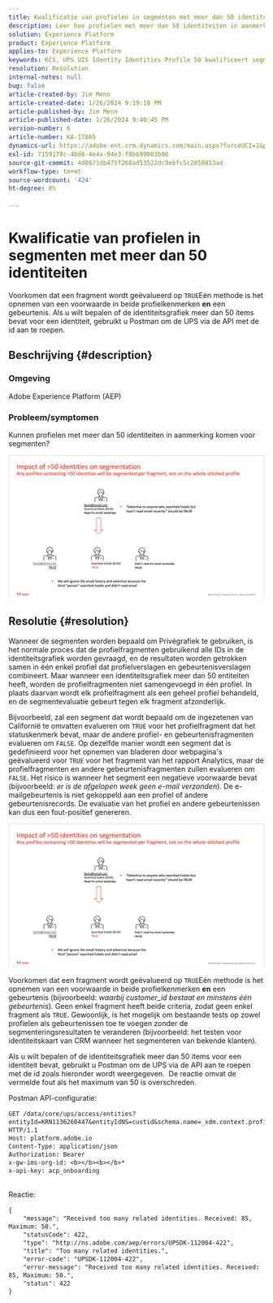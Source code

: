 ```yaml
---
title: Kwalificatie van profielen in segmenten met meer dan 50 identiteiten
description: Leer hoe profielen met meer dan 50 identiteiten in aanmerking komen voor segmenten Adobe Experience Platform.
solution: Experience Platform
product: Experience Platform
applies-to: Experience Platform
keywords: KCS, UPS UIS Identity Identities Profile 50 kwalificeert segment, kwalificatie, Adobe Experience Platform, AEP, How To
resolution: Resolution
internal-notes: null
bug: false
article-created-by: Jim Menn
article-created-date: 1/26/2024 9:19:18 PM
article-published-by: Jim Menn
article-published-date: 1/26/2024 9:40:45 PM
version-number: 6
article-number: KA-17865
dynamics-url: https://adobe-ent.crm.dynamics.com/main.aspx?forceUCI=1&pagetype=entityrecord&etn=knowledgearticle&id=697b5c8d-90bc-ee11-a569-6045bd006268
exl-id: 7159178c-4bd6-4e4a-94e3-f0b699003b86
source-git-commit: 4d8871db475f268ad53522dc9ebfc5c2850853ad
workflow-type: tm+mt
source-wordcount: '424'
ht-degree: 0%

---
```


# Kwalificatie van profielen in segmenten met meer dan 50 identiteiten


Voorkomen dat een fragment wordt geëvalueerd op `TRUE`Eén methode is het opnemen van een voorwaarde in beide profielkenmerken <b>en</b> een gebeurtenis. Als u wilt bepalen of de identiteitsgrafiek meer dan 50 items bevat voor een identiteit, gebruikt u Postman om de UPS via de API met de id aan te roepen.

## Beschrijving {#description}


### <b>Omgeving</b>

Adobe Experience Platform (AEP)



### <b>Probleem/symptomen</b>

Kunnen profielen met meer dan 50 identiteiten in aanmerking komen voor segmenten?



![](assets/___6a7b5c8d-90bc-ee11-a569-6045bd006268___.png)






## Resolutie {#resolution}


Wanneer de segmenten worden bepaald om Privégrafiek te gebruiken, is het normale proces dat de profielfragmenten gebruikend alle IDs in de identiteitsgrafiek worden gevraagd, en de resultaten worden getrokken samen in één enkel profiel dat profielverslagen en gebeurtenisverslagen combineert. Maar wanneer een identiteitsgrafiek meer dan 50 entiteiten heeft, worden de profielfragmenten niet samengevoegd in één profiel. In plaats daarvan wordt elk profielfragment als een geheel profiel behandeld, en de segmentevaluatie gebeurt tegen elk fragment afzonderlijk.

Bijvoorbeeld, zal een segment dat wordt bepaald om de ingezetenen van Californië te omvatten evalueren om `TRUE` voor het profielfragment dat het statuskenmerk bevat, maar de andere profiel- en gebeurtenisfragmenten evalueren om `FALSE`. Op dezelfde manier wordt een segment dat is gedefinieerd voor het opnemen van bladeren door webpagina&#39;s geëvalueerd voor `TRUE` voor het fragment van het rapport Analytics, maar de profielfragmenten en andere gebeurtenisfragmenten zullen evalueren om `FALSE`. Het risico is wanneer het segment een negatieve voorwaarde bevat (bijvoorbeeld: *er is de afgelopen week geen e-mail verzonden*). De e-mailgebeurtenis is niet gekoppeld aan een profiel of andere gebeurtenisrecords. De evaluatie van het profiel en andere gebeurtenissen kan dus een fout-positief genereren.

![](assets/6d02b7b2-cf7f-ec11-8d21-0022480aa950.png)

Voorkomen dat een fragment wordt geëvalueerd op `TRUE`Eén methode is het opnemen van een voorwaarde in beide profielkenmerken <b>en</b> een gebeurtenis (bijvoorbeeld: *waarbij customer_id bestaat en minstens één gebeurtenis*)*.* Geen enkel fragment heeft beide criteria, zodat geen enkel fragment als `TRUE`. Gewoonlijk, is het mogelijk om bestaande tests op zowel profielen als gebeurtenissen toe te voegen zonder de segmenteringsresultaten te veranderen (bijvoorbeeld: het testen voor identiteitskaart van CRM wanneer het segmenteren van bekende klanten).

Als u wilt bepalen of de identiteitsgrafiek meer dan 50 items voor een identiteit bevat, gebruikt u Postman om de UPS via de API aan te roepen met de id zoals hieronder wordt weergegeven.  De reactie omvat de vermelde fout als het maximum van 50 is overschreden.

Postman API-configuratie:


```
GET /data/core/ups/access/entities?entityId=KRN1136260447&entityIdNS=custid&schema.name=_xdm.context.profile HTTP/1.1
Host: platform.adobe.io
Content-Type: application/json
Authorization: Bearer 
x-gw-ims-org-id: <b></b><b></b>*
x-api-key: acp_onboarding
```

<br>Reactie:<br>

```
{
    "message": "Received too many related identities. Received: 85, Maximum: 50.",
    "statusCode": 422,
    "type": "http://ns.adobe.com/aep/errors/UPSDK-112004-422",
    "title": "Too many related identities.",
    "error-code": "UPSDK-112004-422",
    "error-message": "Received too many related identities. Received: 85, Maximum: 50.",
    "status": 422
}
```
